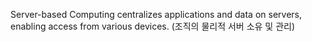 Server-based Computing centralizes applications and data on servers, enabling access from various devices.
(조직의 물리적 서버 소유 및 관리)